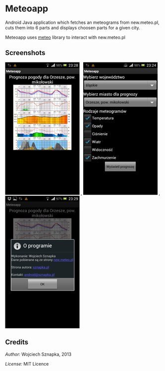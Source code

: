 # Meteoapp

Android Java application which fetches an meteograms from new.meteo.pl, 
cuts them into 6 parts and displays choosen parts for a given city.

Meteoapp uses [meteo](https://github.com/wowo/meteo) library to interact with new.meteo.pl

## Screenshots

![forecasts view](docs/meteoapp-screen-main.png) ,
![settings view](docs/meteoapp-screen-settings.png) ,
![credits view](docs/meteoapp-screen-credits.png)

## Credits

*Author:* Wojciech Sznapka, 2013

*License:* MIT Licence

